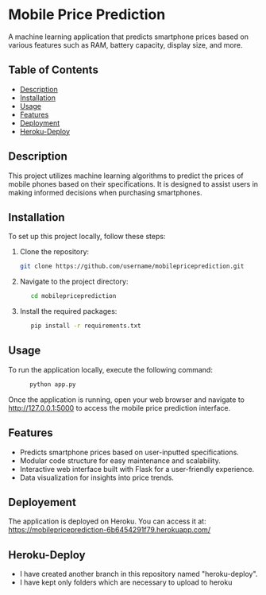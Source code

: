 # Mobile Price Prediction

A machine learning application that predicts smartphone prices based on various features such as RAM, battery capacity, display size, and more.

## Table of Contents
- [Description](#description)
- [Installation](#installation)
- [Usage](#usage)
- [Features](#features)
- [Deployment](#deployment)
- [Heroku-Deploy](#heroku-deploy)
  
## Description

This project utilizes machine learning algorithms to predict the prices of mobile phones based on their specifications. It is designed to assist users in making informed decisions when purchasing smartphones.

## Installation

To set up this project locally, follow these steps:

1. Clone the repository:
   ```bash
   git clone https://github.com/username/mobilepriceprediction.git
   ```
2. Navigate to the project directory:
    ```bash
       cd mobilepriceprediction
   ```
3. Install the required packages:
    ```bash
       pip install -r requirements.txt
   ```

## Usage
To run the application locally, execute the following command:
 ```bash
       python app.py
   ```
Once the application is running, open your web browser and navigate to http://127.0.0.1:5000 to access the mobile price prediction interface.

## Features
- Predicts smartphone prices based on user-inputted specifications.
- Modular code structure for easy maintenance and scalability.
- Interactive web interface built with Flask for a user-friendly experience.
- Data visualization for insights into price trends.

## Deployement
The application is deployed on Heroku. You can access it at: https://mobilepriceprediction-6b6454291f79.herokuapp.com/

## Heroku-Deploy
- I have created another branch in this repository named "heroku-deploy".
- I have kept only folders which are necessary to upload to heroku


   
